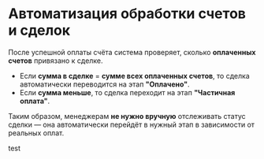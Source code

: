 # Автоматизация обработки счетов и сделок

После успешной оплаты счёта система проверяет, сколько **оплаченных счетов** привязано к сделке.

- Если **сумма в сделке** = **сумме всех оплаченных счетов**, то сделка автоматически переводится на этап **"Оплачено"**.
- Если **сумма меньше**, то сделка переходит на этап **"Частичная оплата"**.

Таким образом, менеджерам **не нужно вручную** отслеживать статус сделки — она автоматически перейдёт в нужный этап в зависимости от реальных оплат.

test